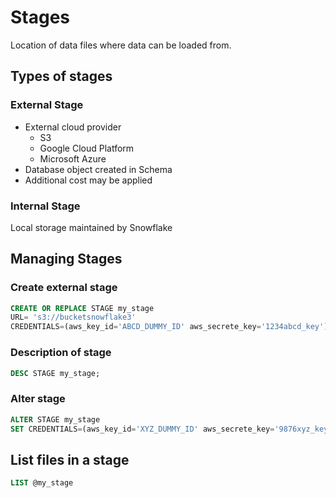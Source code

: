 # Stages

Location of data files where data can be loaded from.

## Types of stages

### External Stage

- External cloud provider
  - S3
  - Google Cloud Platform
  - Microsoft Azure
- Database object created in Schema
- Additional cost may be applied

### Internal Stage

Local storage maintained by Snowflake

## Managing Stages

### Create external stage

```sql
CREATE OR REPLACE STAGE my_stage
URL= 's3://bucketsnowflake3'
CREDENTIALS=(aws_key_id='ABCD_DUMMY_ID' aws_secrete_key='1234abcd_key');
```

### Description of stage

```sql
DESC STAGE my_stage;
```

### Alter stage

```sql
ALTER STAGE my_stage
SET CREDENTIALS=(aws_key_id='XYZ_DUMMY_ID' aws_secrete_key='9876xyz_key');
```

## List files in a stage

```sql
LIST @my_stage
```
